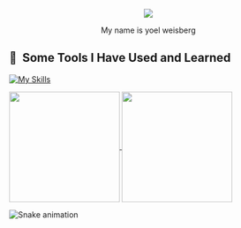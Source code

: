 <p align="center">
  <img src="https://capsule-render.vercel.app/api?type=waving&color=gradient&text=Hello%20World;&height=100&section=header"/>
  <p align="center" >My name is yoel weisberg</p>
</p>

<h2> 🚀 &nbsp;Some Tools I Have Used and Learned</h2>
<p align="left">

[![My Skills](https://skillicons.dev/icons?i=cpp,c,python,java,html,sqlite,react,tauri,vscode,ts,git,github,gitlab,linux,windows)](https://skillicons.dev)

<a href="https://github.com/anuraghazra/github-readme-stats">
  <img height=200 align="center" src="https://github-readme-stats.vercel.app/api?username=Yoel-weisberg&hide=issues&rank_icon=github" />
</a>
<a href="https://github.com/anuraghazra/convoychat">
  <img height=200 align="center" src="https://github-readme-stats.vercel.app/api/top-langs?username=Yoel-weisberg&layout=compact&langs_count=8&card_width=320" />
</a>


![Snake animation](https://github.com/thepiyushmalhotra/Yoel-weisberg/blob/output/github-contribution-grid-snake.svg)
